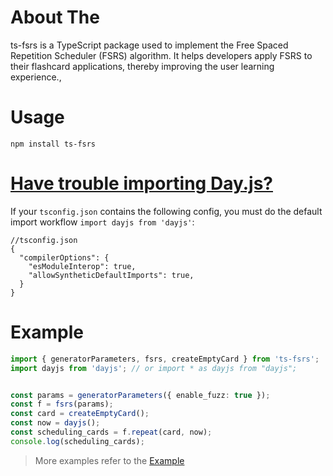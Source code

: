 # About The

ts-fsrs is a TypeScript package used to implement the Free Spaced Repetition Scheduler (FSRS) algorithm. It helps
developers apply FSRS to their flashcard applications, thereby improving the user learning experience.,

# Usage

```
npm install ts-fsrs
```

# [Have trouble importing Day.js?](https://day.js.org/docs/en/installation/typescript#have-trouble-importing-dayjs)

If your `tsconfig.json` contains the following config, you must do the default import
workflow `import dayjs from 'dayjs'`:

```
//tsconfig.json
{
  "compilerOptions": {
    "esModuleInterop": true,
    "allowSyntheticDefaultImports": true,
  }
}
```

# Example

```typescript
import { generatorParameters, fsrs, createEmptyCard } from 'ts-fsrs';
import dayjs from 'dayjs'; // or import * as dayjs from "dayjs";


const params = generatorParameters({ enable_fuzz: true });
const f = fsrs(params);
const card = createEmptyCard();
const now = dayjs();
const scheduling_cards = f.repeat(card, now);
console.log(scheduling_cards);
```

> More examples refer to the [Example](https://github.com/ishiko732/ts-fsrs/blob/master/test/index.ts)
